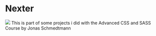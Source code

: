 
# Nexter
<img src="https://github.com/DianCortes11/UdemyProjects/blob/master/NexterLanding.png"/>
This is part of some projects i did with the Advanced CSS and SASS Course by Jonas Schmedtmann
